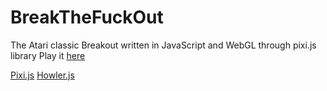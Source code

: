 # BreakTheFuckOut
The Atari classic Breakout written in JavaScript and WebGL through pixi.js library
Play it [here](http://superbonny.github.io/breakthefuckout/)

[Pixi.js](https://github.com/pixijs/pixi.js)
[Howler.js](https://github.com/goldfire/howler.js)
